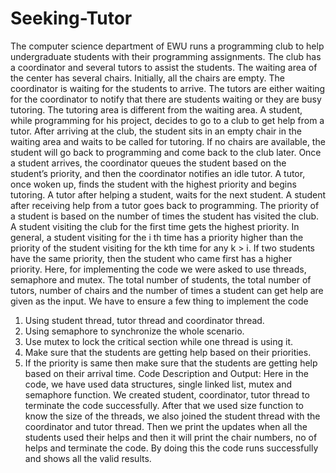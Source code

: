 # Seeking-Tutor
The computer science department of EWU runs a programming club to help undergraduate students with their programming assignments. The club has a coordinator and several tutors to assist the students. The waiting area of the center has several chairs. Initially, all the chairs are empty. The coordinator is waiting for the students to arrive. The tutors are either waiting for the coordinator to notify that there are students waiting or they are busy tutoring. The tutoring area is different from the waiting area. A student, while programming for his project, decides to go to a club to get help from a tutor. After arriving at the club, the student sits in an empty chair in the waiting area and waits to be called for tutoring. If no chairs are available, the student will go back to programming and come back to the club later. Once a student arrives, the coordinator queues the student based on the student’s priority, and then the coordinator notifies an idle tutor. A tutor, once woken up, finds the student with the highest priority and begins tutoring. A tutor after helping a student, waits for the next student. A student after receiving help from a tutor goes back to programming. The priority of a student is based on the number of times the student has visited the club. A student visiting the club for the first time gets the highest priority. In general, a student visiting for the i th time has a priority higher than the priority of the student visiting for the kth time for any k > i. If two students have the same priority, then the student who came first has a higher priority.
Here, for implementing the code we were asked to use threads, semaphore and mutex. The total    number of students, the total number of tutors, number of chairs and the number of times a student can get help are given as the input. We have to ensure a few thing to implement the code
1.	Using student thread, tutor thread and coordinator thread.
2.	Using semaphore to synchronize the whole scenario.
3.	Use mutex to lock the critical section while one thread is using it.
4.	Make sure that the students are getting help based on their priorities.
5.	If the priority is same then make sure that the students are getting help based on their arrival time.
Code Description and Output:
Here in the code, we have used data structures, single linked list, mutex and semaphore function. We created student, coordinator, tutor thread to terminate the code successfully. After that we used size function to know the size of the threads, we also joined the student thread with the coordinator and tutor thread. Then we print the updates when all the students used their helps and then it will print the chair numbers, no of helps and terminate the code. By doing this the code runs successfully and shows all the valid results.
